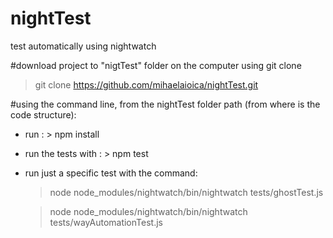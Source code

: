 # nightTest
test automatically using nightwatch

#download project to "nigtTest" folder on the computer using git clone
> git clone https://github.com/mihaelaioica/nightTest.git

#using the command line, from the nightTest folder path (from where is the code structure):
- run : > npm install
- run the tests with : > npm test 
- run just a specific test with the command:

    > node node_modules/nightwatch/bin/nightwatch tests/ghostTest.js

    > node node_modules/nightwatch/bin/nightwatch tests/wayAutomationTest.js
